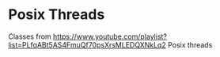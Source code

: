 # Posix Threads

Classes from https://www.youtube.com/playlist?list=PLfqABt5AS4FmuQf70psXrsMLEDQXNkLq2 Posix threads
